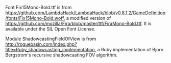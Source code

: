 Font Fix15Mono-Bold.ttf is from https://github.com/LambdaHack/LambdaHack/blob/v0.8.1.2/GameDefinition/fonts/Fix15Mono-Bold.woff, a modified version of https://github.com/mozilla/Fira/blob/master/ttf/FiraMono-Bold.ttf. It is available under the SIL Open Font License.

Module ShadowcastingFieldOfView is from http://roguebasin.com/index.php?title=Ruby_shadowcasting_implementation, a Ruby implementation of Bjorn Bergstrom's recursive shadowcasting FOV algorithm.